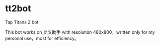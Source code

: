 # tt2bot
Tap Titans 2 bot 

This bot works on 叉叉助手 with resolution 480x800，written only for my personal use，most for efficiency。
